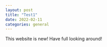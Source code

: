 ```yaml
---
layout: post
title: "Test1"
date: 2022-02-11
categories: general
---
```


This website is new! Have full looking around!

[link]: https://foxelas.github.io/obi-lab-website/
